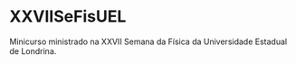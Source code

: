# XXVIISeFisUEL

Minicurso ministrado na XXVII Semana da Física da Universidade Estadual de Londrina. 

